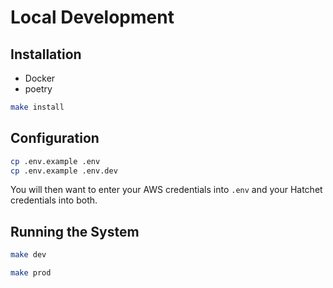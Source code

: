 # Local Development

## Installation

- Docker
- poetry

```bash
make install
```

## Configuration

```bash
cp .env.example .env
cp .env.example .env.dev
```

You will then want to enter your AWS credentials into `.env` and your Hatchet credentials into both.

## Running the System

```bash
make dev
```

```bash
make prod
```
